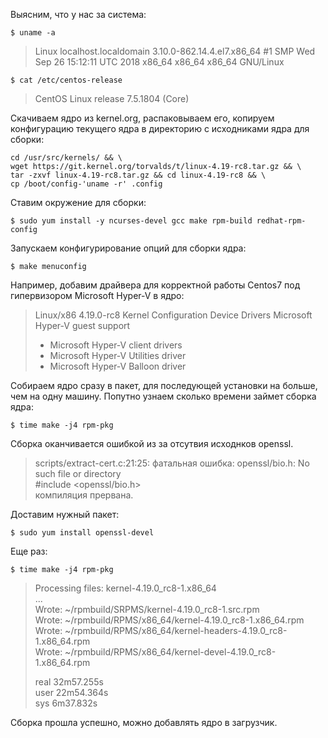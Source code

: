 Выясним, что у нас за система:
```console
$ uname -a
```
>Linux localhost.localdomain 3.10.0-862.14.4.el7.x86_64 #1 SMP Wed Sep 26 15:12:11 UTC 2018 x86_64 x86_64 x86_64 GNU/Linux

```console
$ cat /etc/centos-release
```

>CentOS Linux release 7.5.1804 (Core)

Скачиваем ядро из kernel.org, распаковываем его, копируем конфигурацию текущего ядра в директорию с исходниками ядра для сборки:

```console
cd /usr/src/kernels/ && \
wget https://git.kernel.org/torvalds/t/linux-4.19-rc8.tar.gz && \
tar -zxvf linux-4.19-rc8.tar.gz && cd linux-4.19-rc8 && \
cp /boot/config-'uname -r' .config
```

Ставим окружение для сборки:

```console
$ sudo yum install -y ncurses-devel gcc make rpm-build redhat-rpm-config
```

Запускаем конфигурирование опций для сборки ядра:

```console
$ make menuconfig
```
Например, добавим драйвера для корректной работы Centos7 под гипервизором Microsoft Hyper-V в ядро:

> Linux/x86 4.19.0-rc8 Kernel Configuration 
> Device Drivers 
> Microsoft Hyper-V guest support 
> + Microsoft Hyper-V client drivers 
> + Microsoft Hyper-V Utilities driver 
> + Microsoft Hyper-V Balloon driver

Собираем ядро сразу в пакет, для последующей установки на больше, чем на одну машину. Попутно узнаем сколько времени займет сборка ядра:

```console
$ time make -j4 rpm-pkg
```

Сборка оканчивается ошибкой из за отсутвия исходнков openssl.

>scripts/extract-cert.c:21:25: фатальная ошибка: openssl/bio.h: No such file or directory \
>#include <openssl/bio.h> \
>компиляция прервана.

Доставим нужный пакет:

```console
$ sudo yum install openssl-devel
```

Еще раз:

```console
$ time make -j4 rpm-pkg
```

>Processing files: kernel-4.19.0_rc8-1.x86_64 \
>... \
>Wrote: ~/rpmbuild/SRPMS/kernel-4.19.0_rc8-1.src.rpm \
>Wrote: ~/rpmbuild/RPMS/x86_64/kernel-4.19.0_rc8-1.x86_64.rpm \
>Wrote: ~/rpmbuild/RPMS/x86_64/kernel-headers-4.19.0_rc8-1.x86_64.rpm \
>Wrote: ~/rpmbuild/RPMS/x86_64/kernel-devel-4.19.0_rc8-1.x86_64.rpm 
>
>real    32m57.255s \
>user    22m54.364s \
>sys     6m37.832s 

Сборка прошла успешно, можно добавлять ядро в загрузчик.
